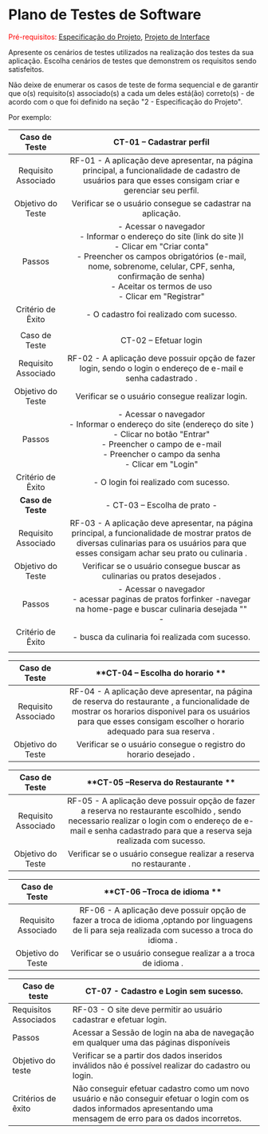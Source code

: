 # Plano de Testes de Software

<span style="color:red">Pré-requisitos: <a href="2-Especificação do Projeto.md"> Especificação do Projeto</a></span>, <a href="3-Projeto de Interface.md"> Projeto de Interface</a>

Apresente os cenários de testes utilizados na realização dos testes da sua aplicação. Escolha cenários de testes que demonstrem os requisitos sendo satisfeitos.

Não deixe de enumerar os casos de teste de forma sequencial e de garantir que o(s) requisito(s) associado(s) a cada um deles está(ão) correto(s) - de acordo com o que foi definido na seção "2 - Especificação do Projeto". 

Por exemplo:
 
| **Caso de Teste** 	| **CT-01 – Cadastrar perfil** 	|
|:---:	|:---:	|
|	Requisito Associado 	| RF-01 - A aplicação deve apresentar, na página principal, a funcionalidade de cadastro de usuários para que esses consigam criar e gerenciar seu perfil. |
| Objetivo do Teste 	| Verificar se o usuário consegue se cadastrar na aplicação. |
| Passos 	| - Acessar o navegador <br> - Informar o endereço do site (link do site )l<br> - Clicar em "Criar conta" <br> - Preencher os campos obrigatórios (e-mail, nome, sobrenome, celular, CPF, senha, confirmação de senha) <br> - Aceitar os termos de uso <br> - Clicar em "Registrar" |
|Critério de Êxito | - O cadastro foi realizado com sucesso. |
|  	|  	|
| Caso de Teste 	| CT-02 – Efetuar login	|
|Requisito Associado | RF-02	- A aplicação deve possuir opção de fazer login, sendo o login o endereço de e-mail e senha cadastrado  . |
| Objetivo do Teste 	| Verificar se o usuário consegue realizar login. |
| Passos 	| - Acessar o navegador <br> - Informar o endereço do site (endereço do site )<br> - Clicar no botão "Entrar" <br> - Preencher o campo de e-mail <br> - Preencher o campo da senha <br> - Clicar em "Login" |
|Critério de Êxito | - O login foi realizado com sucesso. |
| **Caso de Teste** 	| - CT-03 – Escolha de prato - |
|	Requisito Associado 	| RF-03 - A aplicação deve apresentar, na página principal, a funcionalidade de mostrar pratos de diversas culinarias  para os usuários para que esses consigam achar seu prato ou culinaria . |
| Objetivo do Teste 	| Verificar se o usuário consegue buscar as  culinarias ou pratos desejados  . |
| Passos 	| - Acessar o navegador <br> - acessar paginas de pratos forfinker -navegar na home-page e buscar culinaria desejada  "" <br> - 
|Critério de Êxito | - busca da culinaria foi realizada com sucesso. |
|  	|  	|

| **Caso de Teste** 	| **CT-04 – Escolha do horario  ** 	|
|:---:	|:---:	|
|	Requisito Associado 	| RF-04 - A aplicação deve apresentar, na página de reserva do restaurante , a funcionalidade de mostrar os horarios disponivel   para os usuários para que esses consigam escolher o horario adequado para sua reserva  . |
| Objetivo do Teste 	| Verificar se o usuário consegue o registro do horario desejado   . |

| **Caso de Teste** 	| **CT-05 –Reserva do Restaurante   ** 	|
|:---:	|:---:	|
|	Requisito Associado 	| RF-05 - A aplicação deve possuir opção de fazer a reserva no restaurante escolhido , sendo necessario realizar o login com o endereço de e-mail e senha cadastrado  para que a reserva seja realizada com sucesso. |
| Objetivo do Teste 	| Verificar se o usuário consegue realizar a reserva no restaurante . |


| **Caso de Teste** 	| **CT-06 –Troca de idioma   ** 	|
|:---:	|:---:	|
|	Requisito Associado 	| RF-06 - A aplicação deve possuir opção de fazer a troca de idioma ,optando por  linguagens de li para  seja realizada com sucesso a troca do idioma . |
| Objetivo do Teste 	| Verificar se o usuário consegue realizar a a troca de idioma . |

 Caso de teste         | CT-07 - Cadastro e Login sem sucesso.|
| --------------------- | -----------------|
| Requisitos Associados | RF-03 - O site deve permitir ao usuário cadastrar e efetuar login.|
| Passos                | Acessar a Sessão de login  na aba de navegação em qualquer uma das páginas disponíveis  
| Objetivo do teste     | Verificar se a partir dos dados inseridos inválidos não é possível realizar do cadastro ou login.|
| Critérios de êxito    | Não conseguir efetuar cadastro como um novo usuário e não conseguir efetuar o login com os dados informados apresentando uma mensagem de erro para os dados incorretos.|






 
